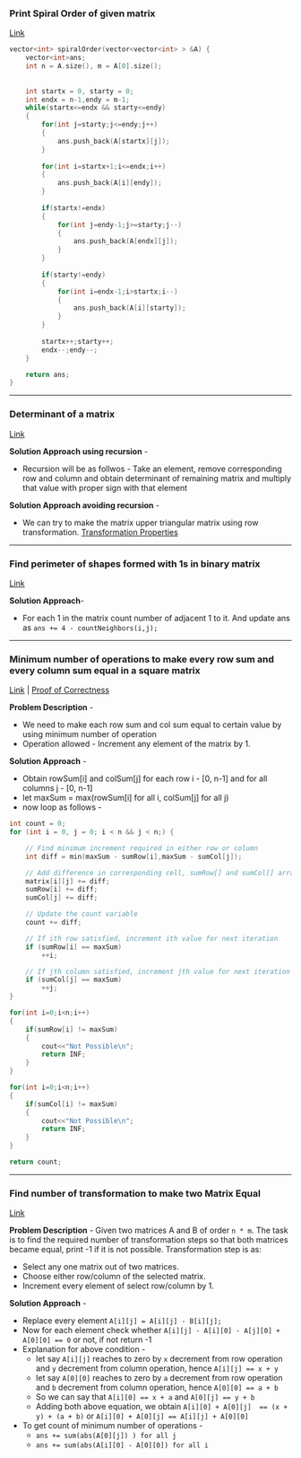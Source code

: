 ### Print Spiral Order of given matrix
[Link](https://www.interviewbit.com/problems/spiral-order-matrix-i/)

```c++
vector<int> spiralOrder(vector<vector<int> > &A) {
    vector<int>ans;
    int n = A.size(), m = A[0].size();
    
    
    int startx = 0, starty = 0;
    int endx = n-1,endy = m-1;
    while(startx<=endx && starty<=endy)
    {
        for(int j=starty;j<=endy;j++)
        {
            ans.push_back(A[startx][j]);
        }
    
        for(int i=startx+1;i<=endx;i++)
        {
            ans.push_back(A[i][endy]);
        }
    
        if(startx!=endx)
        {
            for(int j=endy-1;j>=starty;j--)
            {
                ans.push_back(A[endx][j]);
            }
        }
    
        if(starty!=endy)
        {
            for(int i=endx-1;i>startx;i--)
            {
                ans.push_back(A[i][starty]);
            }
        }
        
        startx++;starty++;
        endx--;endy--;
    }

    return ans; 
}
```

---

### Determinant of a matrix
[Link](https://www.geeksforgeeks.org/determinant-of-a-matrix/)

**Solution Approach using recursion** - 
* Recursion will be as follwos -  Take an element, remove corresponding row and column and obtain determinant of remaining matrix and multiply that value with proper sign with that element

**Solution Approach avoiding recursion** - 
* We can try to make the matrix upper triangular matrix using row transformation. [Transformation Properties](https://cran.r-project.org/web/packages/matlib/vignettes/det-ex1.html)

---

### Find perimeter of shapes formed with 1s in binary matrix
[Link](https://www.geeksforgeeks.org/find-perimeter-shapes-formed-1s-binary-matrix/)

**Solution Approach**-
* For each 1 in the matrix count number of adjacent 1 to it. And update ans as `ans += 4 - countNeighbors(i,j);`

---

### Minimum number of operations to make every row sum and every column sum equal in a square matrix
[Link](https://www.geeksforgeeks.org/minimum-operations-required-make-row-column-matrix-equals/) | [Proof of Correctness](https://stackoverflow.com/questions/48254548/why-this-algorithm-always-works-minimum-operations-required-to-make-each-row-an)

**Problem Description** - 
* We need to make each row sum and col sum equal to certain value by using minimum number of operation
* Operation allowed - Increment any element of the matrix by 1.

**Solution Approach** -
* Obtain rowSum[i] and colSum[j] for each row i - [0, n-1] and for all columns j - [0, n-1]
* let maxSum = max(rowSum[i] for all i, colSum[j] for all j)
* now loop as follows - 
```c++
int count = 0;
for (int i = 0, j = 0; i < n && j < n;) {

    // Find minimum increment required in either row or column
    int diff = min(maxSum - sumRow[i],maxSum - sumCol[j]);

    // Add difference in corresponding cell, sumRow[] and sumCol[] array
    matrix[i][j] += diff;
    sumRow[i] += diff;
    sumCol[j] += diff;

    // Update the count variable
    count += diff;

    // If ith row satisfied, increment ith value for next iteration
    if (sumRow[i] == maxSum)
        ++i;

    // If jth column satisfied, increment jth value for next iteration
    if (sumCol[j] == maxSum)
        ++j;
}

for(int i=0;i<n;i++)
{
    if(sumRow[i] != maxSum)
    {
        cout<<"Not Possible\n";
        return INF;
    }
}

for(int i=0;i<n;i++)
{
    if(sumCol[i] != maxSum)
    {
        cout<<"Not Possible\n";
        return INF;
    }
}

return count;
```

---

### Find number of transformation to make two Matrix Equal
[Link](https://www.geeksforgeeks.org/find-number-transformation-make-two-matrix-equal/)

**Problem Description** - Given two matrices A and B of order `n * m`. 
The task is to find the required number of transformation steps so that both matrices became equal, print -1 if it is not possible. 
Transformation step is as: 
* Select any one matrix out of two matrices. 
* Choose either row/column of the selected matrix. 
* Increment every element of select row/column by 1.

**Solution Approach** - 
* Replace every element `A[i][j] = A[i][j] - B[i][j];`
* Now for each element check whether `A[i][j] - A[i][0] - A[j][0] + A[0][0] == 0` or not, if not return -1
* Explanation for above condition - 
  * let say `A[i][j]` reaches to zero by `x` decrement from row operation and `y` decrement from column operation, hence `A[i][j] == x + y`
  * let say `A[0][0]` reaches to zero by `a` decrement from row operation and `b` decrement from column operation, hence `A[0][0] == a + b`
  * So we can say that `A[i][0] == x + a` and `A[0][j] == y + b`
  * Adding both above equation, we obtain `A[i][0] + A[0][j]  == (x + y) + (a + b)` or `A[i][0] + A[0][j] == A[i][j] + A[0][0]`
* To get count of minimum number of operations - 
  * `ans += sum(abs(A[0][j]) ) for all j`
  * `ans += sum(abs(A[i][0] - A[0][0]) for all i`




